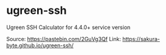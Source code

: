 # ugreen-ssh
Ugreen SSH Calculator for 4.4.0+ service version

Source: https://pastebin.com/2GuVg3Qf
Link: https://sakura-byte.github.io/ugreen-ssh/
